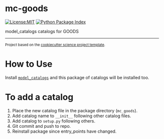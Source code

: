 mc-goods
==============================
[![License:MIT](https://img.shields.io/badge/License-MIT-green.svg?style=for-the-badge)](https://opensource.org/licenses/MIT)
[![Python Package Index](https://img.shields.io/pypi/v/mc-goods.svg?style=for-the-badge)](https://pypi.org/project/mc-goods)

model_catalogs catalogs for GOODS

--------

<p><small>Project based on the <a target="_blank" href="https://github.com/jbusecke/cookiecutter-science-project">cookiecutter science project template</a>.</small></p>

# How to Use

Install [`model_catalogs`](https://github.com/NOAA-ORR-ERD/model_catalogs) and this package of catalogs will be installed too.


# To add a catalog

1. Place the new catalog file in the package directory (`mc_goods`).
2. Add catalog name to `__init__` following other catalog files.
3. Add catalog to `setup.py` following others.
4. Git commit and push to repo.
5. Reinstall package since entry_points have changed.
